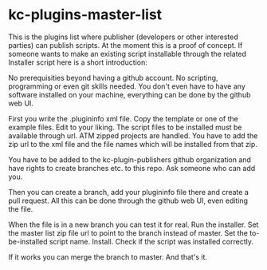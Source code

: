 # kc-plugins-master-list
This is the plugins list where publisher (developers or other interested parties) can publish scripts. At the moment this is a proof of concept. If someone wants to make an existing script installable through the related Installer script here is a short introduction:

No prerequisities beyond having a github account. No scripting, programming or even git skills needed. You don't even have to have any software installed on your machine, everything can be done by the github web UI.

First you write the .plugininfo xml file. Copy the template or one of the example files. Edit to your liking. The script files to be installed must be available through url. ATM zipped projects are handled. You have to add the zip url to the xml file and the file names which will be installed from that zip.

You have to be added to the kc-plugin-publishers github organization and have rights to create branches etc. to this repo. Ask someone who can add you.

Then you can create a branch, add your plugininfo file there and create a pull request. All this can be done through the github web UI, even editing the file.

When the file is in a new branch you can test it for real. Run the installer. Set the master list zip file url to point to the branch instead of master. Set the to-be-installed script name. Install. Check if the script was installed correctly.

If it works you can merge the branch to master. And that's it.
